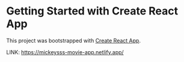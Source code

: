 # Getting Started with Create React App

This project was bootstrapped with [Create React App](https://github.com/facebook/create-react-app).

LINK: https://mickeysss-movie-app.netlify.app/
